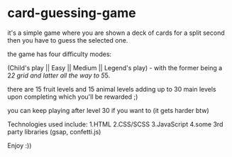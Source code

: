# card-guessing-game

it's a simple game where you are shown a deck of cards for a split second then you have to guess the selected one.

the game has four difficulty modes:

(Child's play || Easy || Medium || Legend's play) -
with the former being a 2*2 grid and latter all the way to 5*5.

there are 15 fruit levels and 15 animal levels adding up to 30 main levels upon completing which you'll be rewarded ;)

you can keep playing after level 30 if you want to (it gets harder btw)


Technologies used include:
1.HTML 
2.CSS/SCSS 
3.JavaScript 
4.some 3rd party libraries (gsap, confetti.js) 


Enjoy :))
